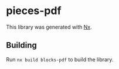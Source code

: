# pieces-pdf

This library was generated with [Nx](https://nx.dev).

## Building

Run `nx build blocks-pdf` to build the library.
